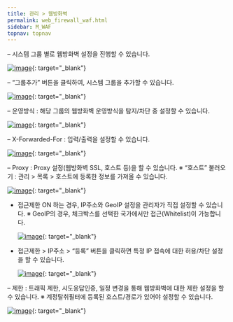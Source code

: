 ```yaml
---
title: 관리 > 웹방화벽
permalink: web_firewall_waf.html
sidebar: M_WAF
topnav: topnav
---
```



– 시스템 그룹 별로 웹방화벽 설정을 진행할 수 있습니다.

 [![image](/docs/images/Manual/waf/firewall/1.png)](/docs/images/Manual/waf/firewall/1.png){: target="_blank"}

– “그룹추가” 버튼을 클릭하여, 시스템 그룹을 추가할 수 있습니다.

 [![image](/docs/images/Manual/waf/firewall/2.png)](/docs/images/Manual/waf/firewall/2.png){: target="_blank"}

– 운영방식 : 해당 그룹의 웹방화벽 운영방식을 탐지/차단 중 설정할 수 있습니다.

 [![image](/docs/images/Manual/waf/firewall/3.png)](/docs/images/Manual/waf/firewall/3.png){: target="_blank"}

– X-Forwarded-For : 입력/출력을 설정할 수 있습니다.

 [![image](/docs/images/Manual/waf/firewall/4.png)](/docs/images/Manual/waf/firewall/4.png){: target="_blank"}

– Proxy : Proxy 설정(웹방화벽 SSL, 호스트 등)을 할 수 있습니다.
※ “호스트” 불러오기 : 관리 > 목록 > 호스트에 등록한 정보를 가져올 수 있습니다.

 [![image](/docs/images/Manual/waf/firewall/5.png)](/docs/images/Manual/waf/firewall/5.png){: target="_blank"}
 

- 접근제한 ON 하는 경우, IP주소와 GeoIP 설정을 관리자가 직접 설정할 수 있습니다.
※ GeoIP의 경우, 체크박스를 선택한 국가에서만 접근(Whitelist)이 가능합니다.

  [![image](/docs/images/Manual/waf/firewall/6.png)](/docs/images/Manual/waf/firewall/6.png){: target="_blank"}

- 접근제한 > IP주소 > “등록” 버튼을 클릭하면 특정 IP 접속에 대한 허용/차단 설정을 할 수 있습니다.

  [![image](/docs/images/Manual/waf/firewall/7.png)](/docs/images/Manual/waf/firewall/7.png){: target="_blank"}

– 제한 : 트래픽 제한, 시도응답인증, 일정 변경을 통해 웹방화벽에 대한 제한 설정을 할 수 있습니다.
※ 계정탈취필터에 등록된 호스트/경로가 있어야 설정할 수 있습니다.

 [![image](/docs/images/Manual/waf/firewall/8.png)](/docs/images/Manual/waf/firewall/8.png){: target="_blank"}